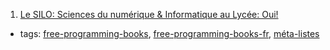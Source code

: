 1. [Le SILO: Sciences du numérique &amp; Informatique au Lycée: Oui!](https://wiki.inria.fr/sciencinfolycee/Accueil)
  * tags: [free-programming-books](tags/free-programming-books.md), [free-programming-books-fr](tags/free-programming-books-fr.md), [méta-listes](tags/méta-listes.md)
